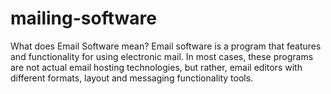 # mailing-software
What does Email Software mean? Email software is a program that features and functionality for using electronic mail. In most cases, these programs are not actual email hosting technologies, but rather, email editors with different formats, layout and messaging functionality tools. 
